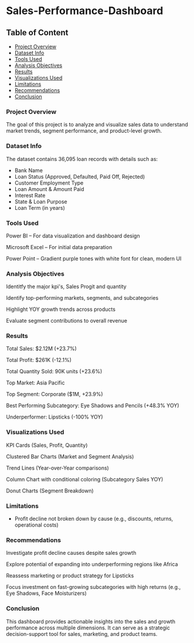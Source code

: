 # Sales-Performance-Dashboard


## Table of Content

- [Project Overview](#Project-Overview)
- [Dataset Info](#Dataset-Info)
- [Tools Used](#Tools-Used)
- [Analysis Objectives](#Analysis-Objectives)
- [Results](#Results)
- [Visualizations Used](#Visualizations-Used)
- [Limitations](#Limitations)
- [Recommendations](#Recommendations)
- [Conclusion](#Conclusion)

### Project Overview
The goal of this project is to analyze and visualize sales data to understand market trends, segment performance, and product-level growth. 


### Dataset Info
The dataset contains 36,095 loan records with details such as:

- Bank Name
- Loan Status (Approved, Defaulted, Paid Off, Rejected)
- Customer Employment Type
- Loan Amount & Amount Paid
- Interest Rate
- State & Loan Purpose
- Loan Term (in years)

### Tools Used
Power BI – For data visualization and dashboard design

Microsoft Excel – For initial data preparation

Power Point – Gradient purple tones with white font for clean, modern UI


### Analysis Objectives
Identitfy the major kpi's, Sales Progit and quantity

Identify top-performing markets, segments, and subcategories

Highlight YOY growth trends across products

Evaluate segment contributions to overall revenue


### Results
Total Sales: $2.12M (+23.7%)

Total Profit: $261K (-12.1%)

Total Quantity Sold: 90K units (+23.6%)

Top Market: Asia Pacific

Top Segment: Corporate ($1M, +23.9%)

Best Performing Subcategory: Eye Shadows and Pencils (+48.3% YOY)

Underperformer: Lipsticks (-100% YOY)

### Visualizations Used
KPI Cards (Sales, Profit, Quantity)

Clustered Bar Charts (Market and Segment Analysis)

Trend Lines (Year-over-Year comparisons)

Column Chart with conditional coloring (Subcategory Sales YOY)

Donut Charts (Segment Breakdown)

### Limitations
- Profit decline not broken down by cause (e.g., discounts, returns, operational costs)

### Recommendations
Investigate profit decline causes despite sales growth

Explore potential of expanding into underperforming regions like Africa

Reassess marketing or product strategy for Lipsticks

Focus investment on fast-growing subcategories with high returns (e.g., Eye Shadows, Face Moisturizers)



### Conclusion
This dashboard provides actionable insights into the sales and growth performance across multiple dimensions. It can serve as a strategic decision-support tool for sales, marketing, and product teams.
